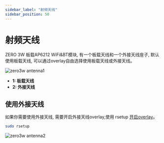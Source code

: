 ```yaml
---
sidebar_label: "射频天线"
sidebar_position: 50
---
```


# 射频天线

ZERO 3W 板载AP6212 WiFi&BT模块, 有一个板载天线和一个外接天线座子, 默认使用板载天线, 可以通过overlay自由选择使用板载天线或外接天线。

![zero3w antenna1 ](/img/zero/zero3w/zero3w-antenna1.webp)

- **1: 板载天线**
- **2: 外接天线**

## 使用外接天线

如果你需要使用外接天线, 需要开启外接天线overlay,使用 rsetup [开启overlay](/radxa-os/rsetup/devicetree)。

```bash
sudo rsetup
```

![zero3w antenna2 ](/img/zero/zero3w/zero3w-antenna2.webp)
